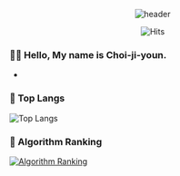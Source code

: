 <div align="center">

![header](https://capsule-render.vercel.app/api?type=venom&color=0:DDD6F3,100:FAACA8&height=360&text=Hello+World%21&&fontSize=77&fontAlign=50&fontAlignY=50&desc=Happy+Coding+Day&descSize=18&descAlign=50&descAlignY=60)

![Hits](https://hits.seeyoufarm.com/api/count/incr/badge.svg?url=https%3A%2F%2Fgithub.com%2Fch0i-ji%2Fstudy.git&count_bg=%23DDD6F3&title_bg=%23A388F9&icon=micro-dot-blog.svg&icon_color=%23DDD6F3&title=Visitor&edge_flat=false)
</div>


### 👋🏻 Hello, My name is Choi-ji-youn.

*


### 🚌 Top Langs
![Top Langs](https://github-readme-stats.vercel.app/api/top-langs/?username=ch0i-ji&layout=donut)

### 🚩 Algorithm Ranking
[![Algorithm Ranking](https://mazassumnida.wtf/api/v2/generate_badge?boj=ch0i_ji)](https://solved.ac/profile/ch0i_ji)

